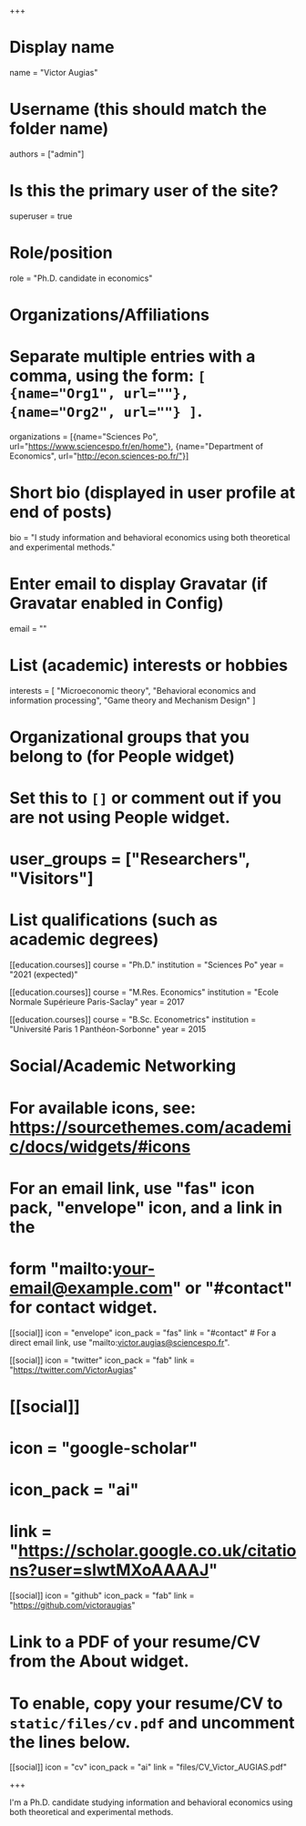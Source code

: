 +++
# Display name
name = "Victor Augias"

# Username (this should match the folder name)
authors = ["admin"]

# Is this the primary user of the site?
superuser = true

# Role/position
role = "Ph.D. candidate in economics"

# Organizations/Affiliations
#   Separate multiple entries with a comma, using the form: `[ {name="Org1", url=""}, {name="Org2", url=""} ]`.
organizations = [{name="Sciences Po", url="https://www.sciencespo.fr/en/home"}, {name="Department of Economics", url="http://econ.sciences-po.fr/"}]

# Short bio (displayed in user profile at end of posts)
bio = "I study information and behavioral economics using both theoretical and experimental methods."

# Enter email to display Gravatar (if Gravatar enabled in Config)
email = ""

# List (academic) interests or hobbies
interests = [
  "Microeconomic theory",
  "Behavioral economics and information processing",
  "Game theory and Mechanism Design"
]

# Organizational groups that you belong to (for People widget)
#   Set this to `[]` or comment out if you are not using People widget.
# user_groups = ["Researchers", "Visitors"]

# List qualifications (such as academic degrees)
[[education.courses]]
  course = "Ph.D."
  institution = "Sciences Po"
  year = "2021 (expected)"

[[education.courses]]
  course = "M.Res. Economics"
  institution = "Ecole Normale Supérieure Paris-Saclay"
  year = 2017

[[education.courses]]
  course = "B.Sc. Econometrics"
  institution = "Université Paris 1 Panthéon-Sorbonne"
  year = 2015

# Social/Academic Networking
# For available icons, see: https://sourcethemes.com/academic/docs/widgets/#icons
#   For an email link, use "fas" icon pack, "envelope" icon, and a link in the
#   form "mailto:your-email@example.com" or "#contact" for contact widget.

[[social]]
  icon = "envelope"
  icon_pack = "fas"
  link = "#contact"  # For a direct email link, use "mailto:victor.augias@sciencespo.fr".

[[social]]
  icon = "twitter"
  icon_pack = "fab"
  link = "https://twitter.com/VictorAugias"

# [[social]]
#  icon = "google-scholar"
#  icon_pack = "ai"
#  link = "https://scholar.google.co.uk/citations?user=sIwtMXoAAAAJ"

[[social]]
  icon = "github"
  icon_pack = "fab"
  link = "https://github.com/victoraugias"

# Link to a PDF of your resume/CV from the About widget.
# To enable, copy your resume/CV to `static/files/cv.pdf` and uncomment the lines below.
 [[social]]
   icon = "cv"
   icon_pack = "ai"
   link = "files/CV_Victor_AUGIAS.pdf"

+++

I'm a Ph.D. candidate studying information and behavioral economics using both theoretical and experimental methods.
